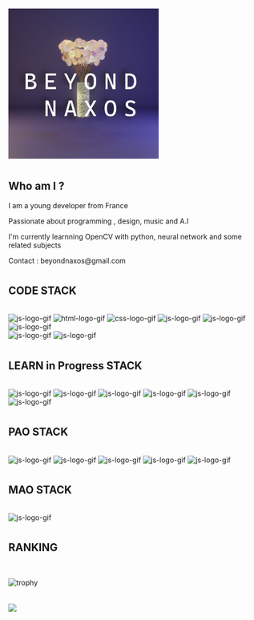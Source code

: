 <div align="left">
<h1></h1>
<h1></h1>
<img src="img\bena.png" alt="Logo bena" height="300px"/>
<h1></h1>
<h1></h1>

<!-- presentation -->
<h2>Who am I ?</h2>
<p> I am a young developer from France</p>
<p>Passionate about programming , design, music and A.I</p>
<p>I'm currently learnning OpenCV with python, neural network and some related subjects</p>
  
<!-- MyPackages -->
<!--   <h2>Npm Creations</h2>
  <a href="https://www.npmjs.com/package/datablify"> Datablify - A simple React Table Generator </a>
  <br>
  <a href="https://www.npmjs.com/package/momorse"> Momorse - A simple React Morse Translator </a>
  <br>
  <br> -->
<!-- contact -->

<p>Contact : beyondnaxos@gmail.com</p>

<h1></h1>
<h1></h1>
<h2>CODE STACK</h2>
<br>
<div>
  <img
    src="https://img.shields.io/badge/React-20232A?style=for-the-badge&logo=react&logoColor=61DAFB"
    alt="js-logo-gif"
    height="50px"
  />
  <img
    src="https://img.shields.io/badge/JavaScript-323330?style=for-the-badge&logo=javascript&logoColor=F7DF1E"
    alt="html-logo-gif"
    height="50px"
  />
   <img
    src="https://img.shields.io/badge/Sequelize-52B0E7?style=for-the-badge&logo=Sequelize&logoColor=white"
    alt="css-logo-gif"
    height="50px"
  />
  <img
    src="https://img.shields.io/badge/MongoDB-4EA94B?style=for-the-badge&logo=mongodb&logoColor=white"
    alt="js-logo-gif"
    height="50px"
  />
  <img
    src="https://img.shields.io/badge/Node.js-339933?style=for-the-badge&logo=nodedotjs&logoColor=white"
    alt="js-logo-gif"
    height="50px"
  />
  <img
    src="https://img.shields.io/badge/CSS3-1572B6?style=for-the-badge&logo=css3&logoColor=white"
    alt="js-logo-gif"
    height="50px"
  />
  <br>
  <img
    src="https://img.shields.io/badge/Firebase-FFCA28?style=for-the-badge&logo=firebase&logoColor=black"
    alt="js-logo-gif"
    height="50px"
  />
  <img
    src="https://img.shields.io/badge/Express.js-404D59?style=for-the-badge"
    alt="js-logo-gif"
    height="50px"
  />
  
</div>
<h1></h1>
<h1></h1>
<h2>LEARN in Progress STACK</h2>
<br>
<div display='flex'>
  <img
    src="https://img.shields.io/badge/React-20232A?style=for-the-badge&logo=react&logoColor=61DAFB"
    alt="js-logo-gif"
    height="50px"
  />
<img
    src="https://img.shields.io/badge/Python-3776AB?style=for-the-badge&logo=python&logoColor=white"
    alt="js-logo-gif"
    height="50px"
  />
<img
    src="https://img.shields.io/badge/OpenCV-5C3EE8?style=for-the-badge&logo=OpenCV&logoColor=white"
    alt="js-logo-gif"
    height="50px"
  />
<img
    src="https://img.shields.io/badge/TensorFlow-FF6F00?style=for-the-badge&logo=TensorFlow&logoColor=white"
    alt="js-logo-gif"
    height="50px"
  />
<img
    src="https://img.shields.io/badge/Next.js-000000?style=for-the-badge&logo=nextdotjs&logoColor=white"
    alt="js-logo-gif"
    height="50px"
  />
  <!-- treejs -->
  <img
    src="https://img.shields.io/badge/Three.js-000000?style=for-the-badge&logo=threedotjs&logoColor=white"
    alt="js-logo-gif"
    height="50px"
  />
<!--    <img
    src="https://img.shields.io/badge/-c++-black?logo=c%2B%2B&style=social"
    alt="js-logo-gif"
    height="50px"
  /> -->

</div>
<h1></h1>
<h1></h1>
<h2>PAO STACK</h2>
<br>
<div>
  <img
    src="https://img.shields.io/badge/Adobe%20Illustrator-FF9A00?style=for-the-badge&logo=adobe%20illustrator&logoColor=white"
    alt="js-logo-gif"
    height="50px"
  />
  <img
    src="https://img.shields.io/badge/Adobe%20Photoshop-31A8FF?style=for-the-badge&logo=Adobe%20Photoshop&logoColor=black"
    alt="js-logo-gif"
    height="50px"
  />
  <img
    src="https://img.shields.io/badge/Adobe%20XD-470137?style=for-the-badge&logo=Adobe%20XD&logoColor=#FF61F6"
    alt="js-logo-gif"
    height="50px"
  />
  <img
    src="https://img.shields.io/badge/Figma-F24E1E?style=for-the-badge&logo=figma&logoColor=white"
    alt="js-logo-gif"
    height="50px"
  />
  <img
    src="https://img.shields.io/badge/Blender-F5792A?style=for-the-badge&logo=blender&logoColor=white"
    alt="js-logo-gif"
    height="50px"
 
</div>
<h1></h1>
<h1></h1>
<h2>MAO STACK</h2>
<br>
<div>
  <img
    src="https://img.shields.io/badge/ableton-000000?style=for-the-badge&logo=ableton&logoColor=white"
    alt="js-logo-gif"
    height="50px"
  />
</div>
</div>

<h1></h1>
<h1></h1>
<h2>RANKING</h2>
 <br>

![trophy](https://github-profile-trophy.vercel.app/?username=beyondnaxos&theme=onedark)
<br>
<br>
<br>
![](https://komarev.com/ghpvc/?username=beyondnaxos&color=blue&style=for-the-badge)
